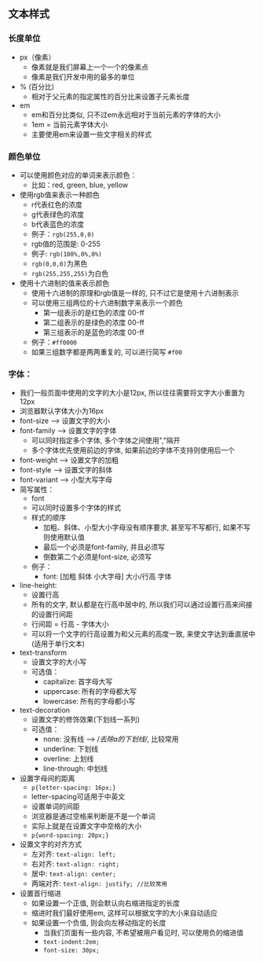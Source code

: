 
## 文本样式
### 长度单位
  * px（像素）
    * 像素就是我们屏幕上一个一个的像素点
    * 像素是我们开发中用的最多的单位
  * % (百分比)
    * 相对于父元素的指定属性的百分比来设置子元素长度
  * em
    * em和百分比类似, 只不过em永远相对于当前元素的字体的大小
    * 1em = 当前元素字体大小
    * 主要使用em来设置一些文字相关的样式
### 颜色单位
  * 可以使用颜色对应的单词来表示颜色：
    * 比如：red, green, blue, yellow
  * 使用rgb值来表示一种颜色	
    * r代表红色的浓度
    * g代表绿色的浓度
    * b代表蓝色的浓度
    * 例子：`rgb(255,0,0)`
    * rgb值的范围是: 0-255
    * 例子: `rgb(100%,0%,0%)`
    * `rgb(0,0,0)`为黑色
    * `rgb(255,255,255)`为白色
  * 使用十六进制的值来表示颜色
    * 使用十六进制的原理和rgb值是一样的, 只不过它是使用十六进制表示
    * 可以使用三组两位的十六进制数字来表示一个颜色
      * 第一组表示的是红色的浓度 00-ff
      * 第二组表示的是绿色的浓度 00-ff
      * 第三组表示的是蓝色的浓度 00-ff
    * 例子：`#ff0000`
    * 如果三组数字都是两两重复的, 可以进行简写 `#f00`
### 字体：
  * 我们一般页面中使用的文字的大小是12px, 所以往往需要将文字大小重置为12px
  * 浏览器默认字体大小为16px
  * font-size --> 设置文字的大小
  * font-family --> 设置文字的字体
    * 可以同时指定多个字体, 多个字体之间使用","隔开
    * 多个字体优先使用前边的字体, 如果前边的字体不支持则使用后一个
  * font-weight --> 设置文字的加粗
  * font-style --> 设置文字的斜体
  * font-variant --> 小型大写字母
  * 简写属性：
    * font
    * 可以同时设置多个字体的样式
    * 样式的顺序
      * 加粗、斜体、小型大小字母没有顺序要求, 甚至写不写都行, 如果不写则使用默认值
      * 最后一个必须是font-family, 并且必须写
      * 倒数第二个必须是font-size, 必须写
    * 例子：
      * font: [加粗 斜体 小大字母] 大小/行高 字体
* line-height:
  * 设置行高
  * 所有的文字, 默认都是在行高中居中的, 所以我们可以通过设置行高来间接的设置行间距
  * 行间距 = 行高 - 字体大小
  * 可以将一个文字的行高设置为和父元素的高度一致, 来使文字达到垂直居中(适用于单行文本)
* text-transform
  * 设置文字的大小写
  * 可选值：
    * capitalize: 首字母大写
    * uppercase: 所有的字母都大写 
    * lowercase: 所有的字母都小写
* text-decoration
  * 设置文字的修饰效果(下划线一系列)
  * 可选值：
    * none: 没有线 --> /*去除a的下划线*/, 比较常用
    * underline: 下划线 
    * overline: 上划线 
    * line-through: 中划线 
* 设置字母间的距离
  * `p{letter-spacing: 16px;}`
  * letter-spacing可适用于中英文
  * 设置单词的间距
  * 浏览器是通过空格来判断是不是一个单词
  * 实际上就是在设置文字中空格的大小
  * `p{word-spacing: 20px;}`
* 设置文字的对齐方式
  * 左对齐: `text-align: left;`
  * 右对齐: `text-align: right;`
  * 居中: `text-align: center;`
  * 两端对齐: `text-align: justify; //比较常用`
* 设置首行缩进
  *  如果设置一个正值, 则会默认向右缩进指定的长度
    * 缩进时我们最好使用em, 这样可以根据文字的大小来自动适应
  * 如果设置一个负值, 则会向左移动指定的长度
    * 当我们页面有一些内容, 不希望被用户看见时, 可以使用负的缩进值
    * `text-indent:2em;`
    * `font-size: 30px;`


				




			





		
		
		
		
		
		
		
		
		
		
		
		
		
		
		